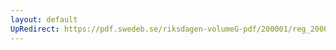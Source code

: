 ```yaml
---
layout: default
UpRedirect: https://pdf.swedeb.se/riksdagen-volumeG-pdf/200001/reg_200001/reg_200001_0460.pdf
---
```

